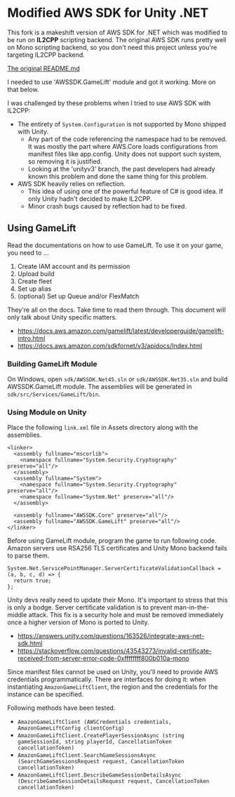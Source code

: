 # Modified AWS SDK for Unity .NET
This fork is a makeshift version of AWS SDK for .NET which was modified to be run on **IL2CPP** scripting backend. The original AWS SDK runs pretty well on Mono scripting backend, so you don't need this project unless you're targeting IL2CPP backend.

[The original README.md](README.aws-sdk-net.md)

I needed to use 'AWSSDK.GameLift' module and got it working. More on that below.

I was challenged by these problems when I tried to use AWS SDK with IL2CPP:

* The entirety of `System.Configuration` is not supported by Mono shipped with Unity.
  * Any part of the code referencing the namespace had to be removed. It was mostly the part where AWS.Core loads configurations from manifest files like app.config. Unity does not support such system, so removing it is justified.
  * Looking at the 'unityv3' branch, the past developers had already known this problem and done the same thing for this problem.
* AWS SDK heavily relies on reflection.
  * This idea of using one of the powerful feature of C# is good idea. If only Unity hadn't decided to make IL2CPP.
  * Minor crash bugs caused by reflection had to be fixed.

## Using GameLift
Read the documentations on how to use GameLift. To use it on your game, you need to ...

1. Create IAM account and its permission
1. Upload build
1. Create fleet
1. Set up alias
1. (optional) Set up Queue and/or FlexMatch

They're all on the docs. Take time to read them through. This document will only talk about Unity specific matters.

* https://docs.aws.amazon.com/gamelift/latest/developerguide/gamelift-intro.html
* https://docs.aws.amazon.com/sdkfornet/v3/apidocs/Index.html

### Building GameLift Module
On Windows, open `sdk/AWSSDK.Net45.sln` or `sdk/AWSSDK.Net35.sln` and build AWSSDK.GameLift module. The assemblies will be generated in `sdk/src/Services/GameLift/bin`.

### Using Module on Unity
Place the following `link.xml` file in Assets directory along with the assemblies.

```
<linker>
  <assembly fullname="mscorlib">
    <namespace fullname="System.Security.Cryptography" preserve="all"/>
  </assembly>
  <assembly fullname="System">
    <namespace fullname="System.Security.Cryptography" preserve="all"/>
    <namespace fullname="System.Net" preserve="all"/>
  </assembly>

  <assembly fullname="AWSSDK.Core" preserve="all"/>
  <assembly fullname="AWSSDK.GameLift" preserve="all"/>
</linker>
```

Before using GameLift module, program the game to run following code. Amazon servers use RSA256 TLS certificates and Unity Mono backend fails to parse them.

```
System.Net.ServicePointManager.ServerCertificateValidationCallback = (a, b, c, d) => {
  return true;
};
```

Unity devs really need to update their Mono. It's important to stress that this is only a bodge. Server certificate validation is to prevent man-in-the-middle attack. This fix is a security hole and must be removed immediately once a higher version of Mono is ported to Unity.

* https://answers.unity.com/questions/163526/integrate-aws-net-sdk.html
* https://stackoverflow.com/questions/43543273/invalid-certificate-received-from-server-error-code-0xffffffff800b010a-mono

Since manifest files cannot be used on Unity, you'll need to provide AWS credentials programmatically. There are interfaces for doing it: when instantiating `AmazonGameLiftClient`, the region and the credentials for the instance can be specified.

Following methods have been tested.

* `AmazonGameLiftClient (AWSCredentials credentials, AmazonGameLiftConfig clientConfig)`
* `AmazonGameLiftClient.CreatePlayerSessionAsync (string gameSessionId, string playerId, CancellationToken cancellationToken)`
* `AmazonGameLiftClient.SearchGameSessionsAsync (SearchGameSessionsRequest request, CancellationToken cancellationToken)`
* `AmazonGameLiftClient.DescribeGameSessionDetailsAsync (DescribeGameSessionDetailsRequest request, CancellationToken cancellationToken)`

